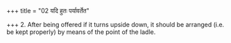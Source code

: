 +++
title = "02 यदि हुतः पर्यावर्तेत"

+++
2. After being offered if it turns upside down, it should be arranged (i.e. be kept properly) by means of the point of the ladle. 
